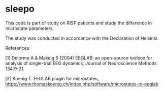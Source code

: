 # sleepo

This code is part of study on RISP patients and study the difference in microstate parameters. 

The study was conducted in accordance with the Declaration of Helsinki. 


References:

[1] Delorme A & Makeig S (2004) EEGLAB: an open-source toolbox for analysis of single-trial EEG dynamics, Journal of Neuroscience Methods 134:9-21.

[2] Koenig T. EEGLAB plugin for microstates, https://www.thomaskoenig.ch/index.php/software/microstates-in-eeglab
